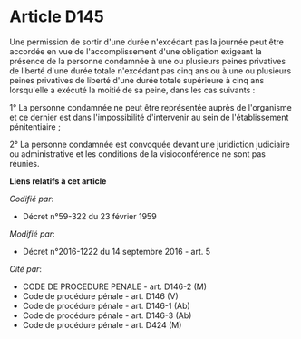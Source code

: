 # Article D145

Une permission de sortir d'une durée n'excédant pas la journée peut être accordée en vue de l'accomplissement d'une
obligation exigeant la présence de la personne condamnée à une ou plusieurs peines privatives de liberté d'une durée totale
n'excédant pas cinq ans ou à une ou plusieurs peines privatives de liberté d'une durée totale supérieure à cinq ans
lorsqu'elle a exécuté la moitié de sa peine, dans les cas suivants :

1° La personne condamnée ne peut être représentée auprès de l'organisme et ce dernier est dans l'impossibilité d'intervenir
au sein de l'établissement pénitentiaire ;

2° La personne condamnée est convoquée devant une juridiction judiciaire ou administrative et les conditions de la
visioconférence ne sont pas réunies.

**Liens relatifs à cet article**

_Codifié par_:

  - Décret n°59-322 du 23 février 1959

_Modifié par_:

  - Décret n°2016-1222 du 14 septembre 2016 - art. 5

_Cité par_:

  - CODE DE PROCEDURE PENALE - art. D146-2 (M)
  - Code de procédure pénale - art. D146 (V)
  - Code de procédure pénale - art. D146-1 (Ab)
  - Code de procédure pénale - art. D146-3 (Ab)
  - Code de procédure pénale - art. D424 (M)
